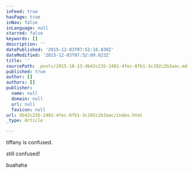 ```yaml
---
inFeed: true
hasPage: true
inNav: false
inLanguage: null
starred: false
keywords: []
description: ''
datePublished: '2015-12-03T07:52:16.830Z'
dateModified: '2015-12-03T07:52:09.023Z'
title: ''
sourcePath: _posts/2015-10-13-db42c235-2481-4fec-8fb1-3c192c2b3aac.md
published: true
author: []
authors: []
publisher:
  name: null
  domain: null
  url: null
  favicon: null
url: db42c235-2481-4fec-8fb1-3c192c2b3aac/index.html
_type: Article

---
```

tiffany is confused.

still confused!

buahaha